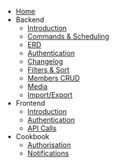 * [Home](/)
* Backend
    * [Introduction](/Backend/README.md)
    * [Commands & Scheduling](/Backend/scheduling.md)
    * [ERD](/Backend/erd.md)
    * [Authentication](/Backend/authentication.md)
    * [Changelog](/Backend/changelog.md)
    * [Filters & Sort](/Backend/filters.md)
    * [Members CRUD](/Backend/memberscrud.md)
    * [Media](/Backend/media.md)
    * [Import/Export](/Backend/import.md)
* Frontend
    * [Introduction](/Frontend/README.md)
    * [Authentication](/Frontend/authentication.md)
    * [API Calls](/Frontend/apicalls.md)
* Cookbook
    * [Authorisation](/Cookbook/authorisation.md)
    * [Notifications](/Cookbook/notifications.md)
